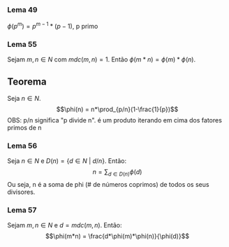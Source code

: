 ### Lema 49
$\phi(p^m) = p^{m-1}*(p-1)$, p primo

### Lema 55
Sejam $m, n \in N$ com $mdc(m, n) = 1$. Então $\phi(m*n) = \phi(m)*\phi(n)$.

## Teorema
Seja $n \in N$.
$$\phi(n) = n*\prod_{p/n}(1-\frac{1}{p})$$
OBS: p/n significa "p divide n". é um produto iterando em cima dos fatores primos de n

### Lema 56
Seja $n \in N$ e $D(n) = \{d \in N\ |\ d/n\}$. Então:
$$n = \sum_{d \in D(n)}{\phi(d)}$$
Ou seja, n é a soma de phi (# de números coprimos) de todos os seus divisores.

### Lema 57
Sejam $m,n \in N$ e $d = mdc(m,n)$. Então:
$$\phi(m*n) = \frac{d*\phi(m)*\phi(n)}{\phi(d)}$$
